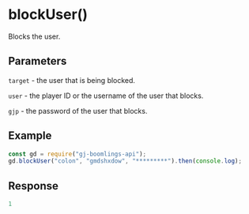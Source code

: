# blockUser()

Blocks the user.

## Parameters
`target` - the user that is being blocked.

`user` - the player ID or the username of the user that blocks.

`gjp` - the password of the user that blocks.

## Example
```js
const gd = require("gj-boomlings-api");
gd.blockUser("colon", "gmdshxdow", "*********").then(console.log);
```

## Response
```js
1
```